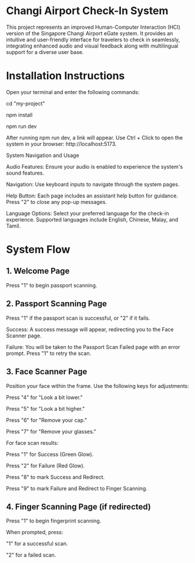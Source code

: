 # Changi Airport Check-In System

This project represents an improved Human-Computer Interaction (HCI) version of the Singapore Changi Airport eGate system. It provides an intuitive and user-friendly interface for travelers to check in seamlessly, integrating enhanced audio and visual feedback along with multilingual support for a diverse user base.

# Installation Instructions

Open your terminal and enter the following commands:

cd "my-project"

npm install

npm run dev

After running npm run dev, a link will appear. Use Ctrl + Click to open the system in your browser: http://localhost:5173.

System Navigation and Usage

Audio Features: Ensure your audio is enabled to experience the system's sound features.

Navigation: Use keyboard inputs to navigate through the system pages.

Help Button: Each page includes an assistant help button for guidance. Press "2" to close any pop-up messages.

Language Options: Select your preferred language for the check-in experience. Supported languages include English, Chinese, Malay, and Tamil.

# System Flow

## 1. Welcome Page

Press "1" to begin passport scanning.

## 2. Passport Scanning Page

Press "1" if the passport scan is successful, or "2" if it fails.

Success: A success message will appear, redirecting you to the Face Scanner page.

Failure: You will be taken to the Passport Scan Failed page with an error prompt. Press "1" to retry the scan.

## 3. Face Scanner Page

Position your face within the frame. Use the following keys for adjustments:

Press "4" for "Look a bit lower."

Press "5" for "Look a bit higher."

Press "6" for "Remove your cap."  

Press "7" for "Remove your glasses."

For face scan results:

Press "1" for Success (Green Glow).

Press "2" for Failure (Red Glow).

Press "8" to mark Success and Redirect.

Press "9" to mark Failure and Redirect to Finger Scanning.

## 4. Finger Scanning Page (if redirected)

Press "1" to begin fingerprint scanning.

When prompted, press:

"1" for a successful scan.

"2" for a failed scan.

